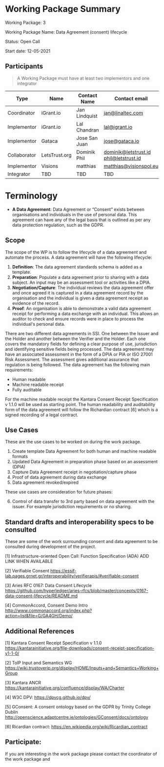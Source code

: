 # Working Package Summary

Working Package: 3

Working Package Name: Data Agreement (consent) lifecycle

Status: Open Call

Start date: 12-05-2021

## Participants

> A Working Package must have at least two implementors and one integrator

Type | Name | Contact Name | Contact email
--- | --- | --- | --- 
Coordinator | iGrant.io | Jan Lindquist | jan@linaltec.com
Implementor | iGrant.io | Lal Chandran | lal@igrant.io
Implementor | Gataca | Jose San Juan |jose@gataca.io
Collaborator | LetsTrust.org | Dominik Phil | dominik@letstrust.id phil@letstrust.id 
Implementor | Visions | matthias | matthias@visionspol.eu
Integrator | TBD | TBD | TBD



# Terminology

* **A Data Agreement**: Data Agreement or “Consent” exists between organisations and individuals in the use of personal data. This agreement can have any of the legal basis that is outlined as per any data protection regulation, such as the GDPR.

## Scope

The scope of the WP is to follow the lifecycle of a data agreement and automate the process. A data agreement will have the following lifecycle:
1) **Definition**: The data agreement standards schema is added as a template.
2) **Preparation**: Populate a data agreement prior to sharing with a data subject. An input may be an assessment tool or activities like a DPIA.
3) **Negotiation/Capture**: The  individual reviews the data agreement offer and once agreed it is captured in a data agreement record by the organisation and the individual is given a data agreement receipt as evidence of the record.
4) **Proof**: An organisation is able to demonstrate a valid data agreement receipt for performing a data exchange with an individual. This allows an auditor to check and ensure records were in place to process the individual's personal data.

There are two different data agreements in SSI. One between the Issuer and the Holder and another between the Verifier and the Holder. Each one covers the mandatory fields for defining a clear purpose of use, jurisdiction and identifying sensitive fields being processed. The data agreement may have an associated assessment in the form of a DPIA or PIA or ISO 27001 Risk Assessment. The assessment gives additional assurance that regulation is being followed.
The data agreement has the following main requirements:

- Human readable
- Machine readable receipt
- Fully auditable

For the machine readable receipt the Kantara Consent Receipt Specification v 1.1.0 will be used as starting point. The human readability and auditability form of the data agreement will follow the  Richardian contract [6] which is a signed recording of a legal contract. 

## Use Cases

These are the use cases to be worked on during the work package.

1) Create template Data Agreement for both human and machine readable formats
2) Updated Data Agreement in preparation phase based on an assessment (DPIA)
3) Capture Data Agreement receipt in negotiation/capture phase
4) Proof of data agreement during data exchange
5) Data agreement revoked/expired

These use cases are consideration for future phases:

6) Control of data transfer to 3rd party based on data agreement with the issuer. For example jurisdiction requirements or no sharing.

  
## Standard drafts and interoperability specs to be consulted 

These are some of the work surrounding consent and data agreement to be consulted during development of the project.

[1]    Infrastructure-oriented Open Call: Function Specification (ADA)
    ADD LINK WHEN AVAILABLE

[2]    Verifiable Consent    https://essif-lab.pages.grnet.gr/interoperability/verifierapis/#verifiable-consent 

[3]    Aries RFC 0167: Data Consent Lifecycle
https://github.com/hyperledger/aries-rfcs/blob/master/concepts/0167-data-consent-lifecycle/README.md 

[4]    CommonAccord, Consent Demo Intro    http://www.commonaccord.org/index.php?action=list&file=G/GA4GH/Demo/ 

## Additional References

[1]    Kantara Consent Receipt Specification v 1.1.0    https://kantarainitiative.org/file-downloads/consent-receipt-specification-v1-1-0/ 

[2]    ToIP Input and Semantics WG    https://wiki.trustoverip.org/display/HOME/Inputs+and+Semantics+Working+Group 

[3]    Kantara ANCR    https://kantarainitiative.org/confluence/display/WA/Charter 

[4]    W3C DPV: https://dpvcg.github.io/dpv/ 

[5]    GConsent: A consent ontology based on the GDPR by Trinity College Dublin    http://openscience.adaptcentre.ie/ontologies/GConsent/docs/ontology 

[6]    Ricardian contract: https://en.wikipedia.org/wiki/Ricardian_contract 


## Participate:

If you are interesting in the work package please contact the coordinator of the work package and 